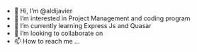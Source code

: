 - 👋 Hi, I’m @aldijavier
- 👀 I’m interested in Project Management and coding program
- 🌱 I’m currently learning Express Js and Quasar
- 💞️ I’m looking to collaborate on 
- 📫 How to reach me ...

<!---
aldijavier/aldijavier is a ✨ special ✨ repository because its `README.md` (this file) appears on your GitHub profile.
You can click the Preview link to take a look at your changes.
--->
